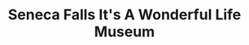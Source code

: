 ---
layout: repo
title: "Seneca Falls It's A Wonderful Life Museum"
id: 22425
permalink: repos/22425/
---
